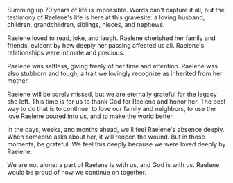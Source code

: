 Summing up 70 years of life is impossible.
Words can't capture it all, but the testimony of Raelene's life is here at this gravesite: 
a loving husband, children, grandchildren, siblings, nieces, and nephews.

Raelene loved to read, joke, and laugh. 
Raelene cherished her family and friends, evident by how deeply her passing affected us all. 
Raelene's relationships were intimate and precious.

Raelene was selfless, giving freely of her time and attention. 
Raelene was also stubborn and tough, a trait we lovingly recognize as inherited from her mother.

Raelene will be sorely missed, but we are eternally grateful for the legacy she left. 
This time is for us to thank God for Raelene and honor her. 
The best way to do that is to continue: to love our family and neighbors, to use the love Raelene poured into us, and to make the world better.

In the days, weeks, and months ahead, we'll feel Raelene's absence deeply. 
When someone asks about her, it will reopen the wound. 
But in those moments, be grateful. 
We feel this deeply because we were loved deeply by Raelene.

We are not alone: a part of Raelene is with us, and God is with us. 
Raelene would be proud of how we continue on together.
